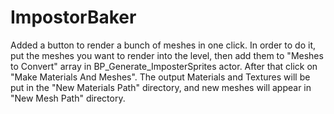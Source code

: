 # ImpostorBaker

Added a button to render a bunch of meshes in one click.
In order to do it, put the meshes you want to render into the level, then add them to "Meshes to Convert" array in BP_Generate_ImposterSprites actor. After that click on "Make Materials And Meshes". The output Materials and Textures will be put in the "New Materials Path" directory, and new meshes will appear in "New Mesh Path" directory.
